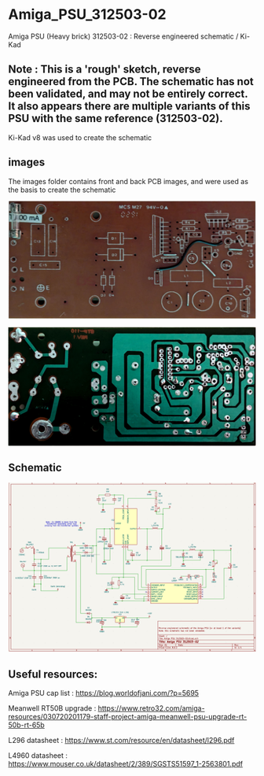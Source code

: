 # Amiga_PSU_312503-02
Amiga PSU (Heavy brick) 312503-02 : Reverse engineered schematic / Ki-Kad

## Note : This is a 'rough' sketch, reverse engineered from the PCB.  The schematic has not been validated, and may not be entirely correct.   It also appears there are multiple variants of this PSU with the same reference (312503-02).

Ki-Kad v8 was used to create the schematic

## images
The images folder contains front and back PCB images, and were used as the basis to create the schematic

![front](images/components.jpg)

![back](images/copper.jpg)

## Schematic
![Schematic pdf](schematic.png)

## Useful resources:

Amiga PSU cap list : https://blog.worldofjani.com/?p=5695

Meanwell RT50B upgrade : https://www.retro32.com/amiga-resources/030720201179-staff-project-amiga-meanwell-psu-upgrade-rt-50b-rt-65b

L296 datasheet : https://www.st.com/resource/en/datasheet/l296.pdf

L4960 datasheet : https://www.mouser.co.uk/datasheet/2/389/SGSTS51597_1-2563801.pdf

